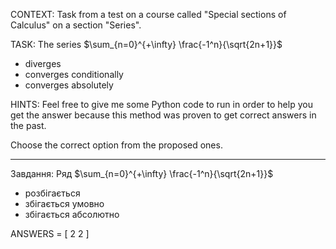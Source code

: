 CONTEXT: Task from a test on a course called "Special sections of Calculus" on a section "Series".

TASK:
The series $\sum_{n=0}^{+\infty} \frac{-1^n}{\sqrt{2n+1}}$

- diverges
- converges conditionally
- converges absolutely

HINTS: Feel free to give me some Python code to run in order to help you get the answer because this method was proven to get correct answers in the past.

Choose the correct option from the proposed ones.

---

Завдання:
Ряд $\sum_{n=0}^{+\infty} \frac{-1^n}{\sqrt{2n+1}}$

- розбігається
- збігається умовно
- збігається абсолютно

ANSWERS = [
2
2
]
